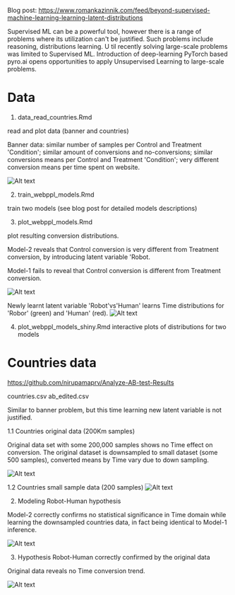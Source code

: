 Blog post: https://www.romankazinnik.com/feed/beyond-supervised-machine-learning-learning-latent-distributions

Supervised ML can be a powerful tool, however there is a range of problems where its utilization can't be justified. Such problems include reasoning, distributions learning. U til recently solving large-scale problems was limited to Supervised ML. Introduction of deep-learning PyTorch based pyro.ai opens opportunities to apply Unsupervised Learning to large-scale problems.


Data
=

1. data_read_countries.Rmd	

read and plot data (banner and countries) 

Banner data: similar number of samples per Control and Treatment 'Condition'; 
similar amount of conversions and no-conversions;
similar conversions means per Control and Treatment 'Condition';
very different conversion means per time spent on website.

![Alt text](https://user-images.githubusercontent.com/17115347/52920565-9a94d480-32c2-11e9-95c6-394b63094abe.png?raw=true "Banner data")

2. train_webppl_models.Rmd	

train two models (see blog post for detailed models descriptions)

3. plot_webppl_models.Rmd	

plot resulting conversion distributions.

Model-2 reveals that Control conversion is very different from Treatment conversion, by introducing latent 
variable 'Robot.

Model-1 fails to reveal that Control conversion is different from Treatment conversion.

![Alt text](https://user-images.githubusercontent.com/17115347/52920359-5a345700-32c0-11e9-942b-4c83e99280ad.png?raw=true "Model-2 (top) and Model-1")

Newly learnt latent variable 'Robot'vs'Human' learns Time distributions for 'Robor' (green)
and 'Human' (red). 
![Alt text](https://user-images.githubusercontent.com/17115347/52920361-5b658400-32c0-11e9-9736-ba5578807461.png?raw=true "Time histogram (top) and Time pdf-s for Robot (green) and Human (red)")


4. plot_webppl_models_shiny.Rmd	
interactive plots of distributions for two models


Countries data
==
https://github.com/nirupamaprv/Analyze-AB-test-Results 

countries.csv
ab_edited.csv

Similar to banner problem, but this time learning new latent variable is not justified. 

1.1 Countries original data (200Km samples)

Original data set with some 200,000 samples shows no Time effect on conversion.
The original dataset is downsampled to small dataset (some 500 samples), converted means by 
Time vary due to down sampling.

![Alt text](https://user-images.githubusercontent.com/17115347/52920471-9320fb80-32c1-11e9-9031-5305ffce7061.png?raw=true "Countries data")

1.2 Countries small sample data (200 samples)
![Alt text](https://user-images.githubusercontent.com/17115347/52920502-e85d0d00-32c1-11e9-8323-a547462dcb2a.png?raw=true "Countries data")

2. Modeling Robot-Human hypothesis

Model-2 correctly confirms no statistical significance in Time domain while learning 
the downsampled countries data, in fact being identical to Model-1 inference.

![Alt text](https://user-images.githubusercontent.com/17115347/52920367-6d472700-32c0-11e9-9833-59ff71bc576b.png?raw=true "Model-2 (top) and Model-1")

3. Hypothesis Robot-Human correctly confirmed by the original data 

Original data reveals no Time conversion trend.

![Alt text](https://user-images.githubusercontent.com/17115347/52920470-92886500-32c1-11e9-9ff2-6216959443cf.png?raw=true "Model-2 (top) and Model-1")













